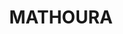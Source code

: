 ---
lastmod: '2025-04-06T06:05:20+00:00'
latitude: -35.357619
layout: suburb
longitude: 144.984378
postcode: '2710'
state: NSW
title: MATHOURA
url: /nsw/mathoura/
---
